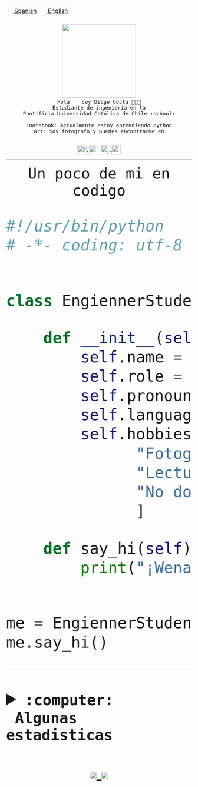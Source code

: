 <table border="0"  align="right">
 <tr><td><a href="README.md"><img src="https://upload.wikimedia.org/wikipedia/commons/thumb/8/89/Bandera_de_Espa%C3%B1a.svg/1200px-Bandera_de_Espa%C3%B1a.svg.png" height="10"> Spanish</a></td>
 <td><a href="README.en.md"><img src="https://upload.wikimedia.org/wikipedia/commons/a/a4/Flag_of_the_United_States.svg" height="10"> English</a></td></tr>
</table><br><br><br>


<p align="center">
  <img src="https://github.com/diegocostares/diegocostares/blob/main/Images/aaa2.gif?raw=true" width="200px">
  <br><samp>
    Hola <img src="https://media.giphy.com/media/hvRJCLFzcasrR4ia7z/giphy.gif" width="16px"> soy Diego Costa 👨🏻‍💻<br>
    Estudiante de ingeniería en la <br>
    Pontificia Universidad Católica de Chile :school:<br>
  <br>
    :notebook: Actualmente estoy aprendiendo python <br>
    :art: Soy fotografo y puedes encontrarme en: <br>
  <br></samp>
  
</p>

<p align="center">
   <a href="https://instagram.com/diegocosta_no" target="blank">
    <img 
    align="center" src="https://cdn.jsdelivr.net/npm/simple-icons@3.0.1/icons/instagram.svg" alt="instagram" height="25px" width="25px" />
  </a>
  <a style="border: 3px solid; color: white;"href="https://t.me/diegocosta_no" target="blank">
  <img
  align="center" alt="Telegram" width="25px" src="https://icons-for-free.com/iconfiles/png/512/Telegram-1324888767380505522.png" />
</a>
<a href="https://api.whatsapp.com/send?phone=56971897835&text=Hola!" target="blank">
  <img
  align="center" alt="wtsp" width="25px" src="https://img.icons8.com/pastel-glyph/2x/whatsapp--v2.png" />
</a>
<a href="https://www.linkedin.com/in/diego-costa-786249213/" target="blank">
  <img
  align="center" alt="wtsp" width="25px" src="https://img.icons8.com/metro/452/linkedin.png" />
</a>

  </a>
</p>

---


<p align="center"><font size="25"><samp>Un poco de mi en codigo</samp></front></p>


```python
#!/usr/bin/python
# -*- coding: utf-8 -*-


class EngiennerStudent:

    def __init__(self):
        self.name = "Diego Costa"
        self.role = "Estudiante"
        self.pronouns = "he/him"
        self.language_spoken = ["es_CL", "en_US"]
        self.hobbies = [
              "Fotografia",
              "Lectura",
              "No dormir",
              ]

    def say_hi(self):
        print("¡Wena mundo!")


me = EngiennerStudent()
me.say_hi()
```
---
<details>
  <summary><b><samp>:computer: &nbsp;Algunas estadisticas</samp></b></summary>
  <br/></p>

<!--START_SECTION:waka-->
**Soy diurno 🐤** 

```text
🌞 Mañana     2 commits      ░░░░░░░░░░░░░░░░░░░░░░░░░   1.02% 
🌆 Día        98 commits     ████████████░░░░░░░░░░░░░   49.75% 
🌃 Tarde      26 commits     ███░░░░░░░░░░░░░░░░░░░░░░   13.2% 
🌙 Noche      71 commits     █████████░░░░░░░░░░░░░░░░   36.04%

```
📅 **Soy más productivo los Miércoles** 

```text
Lunes        1 commits      ░░░░░░░░░░░░░░░░░░░░░░░░░   0.51% 
Martes       6 commits      ░░░░░░░░░░░░░░░░░░░░░░░░░   3.05% 
Miércoles    82 commits     ██████████░░░░░░░░░░░░░░░   41.62% 
Jueves       69 commits     ████████░░░░░░░░░░░░░░░░░   35.03% 
Viernes      2 commits      ░░░░░░░░░░░░░░░░░░░░░░░░░   1.02% 
Sábado       17 commits     ██░░░░░░░░░░░░░░░░░░░░░░░   8.63% 
Domingo      20 commits     ██░░░░░░░░░░░░░░░░░░░░░░░   10.15%

```


📊 **Esta semana me dediqué a** 

```text
🐱‍💻 Proyectos: 
diegocostares-iic2233-2024 hrs 26 mins       ███████████████░░░░░░░░░░   60.81% 
contenidos               1 hr 50 mins        ██████░░░░░░░░░░░░░░░░░░░   25.27% 
agucova-iic2233-2021-2-ma54 mins             ███░░░░░░░░░░░░░░░░░░░░░░   12.42% 
AS2                      6 mins              ░░░░░░░░░░░░░░░░░░░░░░░░░   1.5%

```


 Last Updated on 29/09/2021
<!--END_SECTION:waka-->
  
  

 <p align="center"> <img src="https://github-readme-stats.vercel.app/api?username=diegocostares&show_icons=true&theme=ayu-mirage" alt="abhisheknaiidu" /></p>
 
</details>

<p align=center>
  <a href="https://github.com/diegocostares">
    <img src="https://badges.pufler.dev/visits/diegocostares/diegocostares?style=flat-square&color=black&logo=github">
  </a>
  <a href="https://github.com/diegocostares?tab=repositories">
    <img src="https://badges.pufler.dev/repos/diegocostares?style=flat-square&color=black&logo=github">
  </a>
</p>
